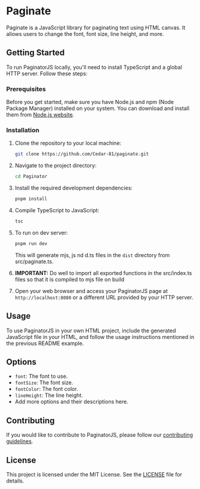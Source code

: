 # Paginate

Paginate is a JavaScript library for paginating text using HTML canvas. It allows users to change the font, font size, line height, and more.

## Getting Started

To run PaginatorJS locally, you'll need to install TypeScript and a global HTTP server. Follow these steps:

### Prerequisites

Before you get started, make sure you have Node.js and npm (Node Package Manager) installed on your system. You can download and install them from [Node.js website](https://nodejs.org/).

### Installation

1. Clone the repository to your local machine:

   ```bash
   git clone https://github.com/Cedar-81/paginate.git
   ```

2. Navigate to the project directory:

   ```bash
   cd Paginator
   ```

3. Install the required development dependencies:

   ```bash
   pnpm install
   ```

4. Compile TypeScript to JavaScript:

   ```bash
   tsc
   ```

5. To run on dev server:

   ```bash
   pnpm run dev
   ```

   This will generate mjs, js nd d.ts files in the `dist` directory from src/paginate.ts.

6. ****IMPORTANT:**** Do well to import all exported functions in the src/index.ts files so that it is compiled to mjs file on build

7. Open your web browser and access your PaginatorJS page at `http://localhost:8080` or a different URL provided by your HTTP server.

## Usage

To use PaginatorJS in your own HTML project, include the generated JavaScript file in your HTML, and follow the usage instructions mentioned in the previous README example.

## Options

- `font`: The font to use.
- `fontSize`: The font size.
- `fontColor`: The font color.
- `lineHeight`: The line height.
- Add more options and their descriptions here.

## Contributing

If you would like to contribute to PaginatorJS, please follow our [contributing guidelines](CONTRIBUTING.md).

## License

This project is licensed under the MIT License. See the [LICENSE](LICENSE) file for details.
